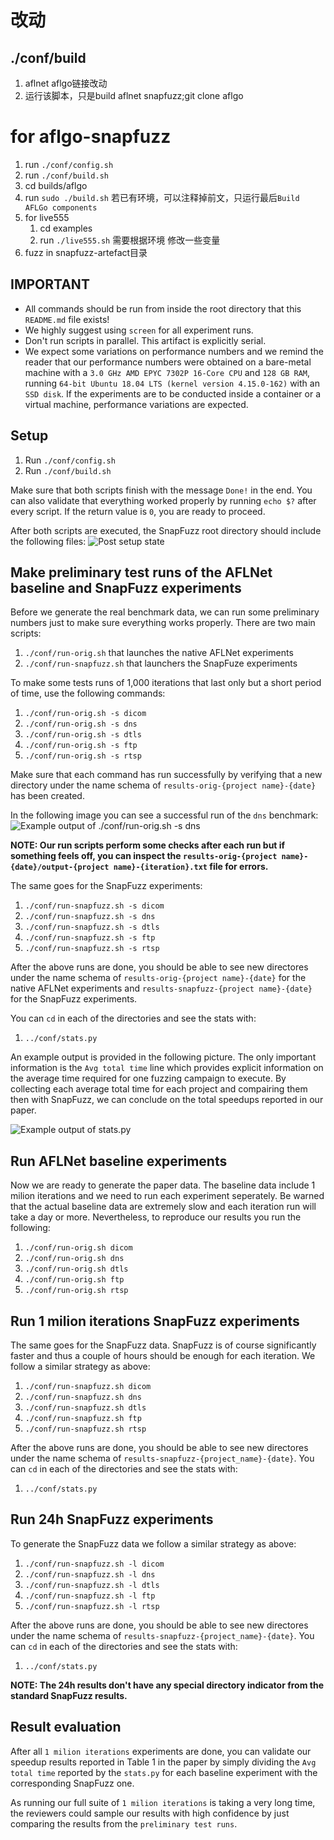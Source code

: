 # 改动
## ./conf/build
1. aflnet aflgo链接改动
2. 运行该脚本，只是build aflnet snapfuzz;git clone aflgo


# for aflgo-snapfuzz
1. run `./conf/config.sh`
2. run `./conf/build.sh`
3. cd builds/aflgo
4. run `sudo ./build.sh` 
若已有环境，可以注释掉前文，只运行最后`Build AFLGo components`
5. for live555
   1. cd examples
   2. run `./live555.sh`
   需要根据环境 修改一些变量
6. fuzz in snapfuzz-artefact目录

## IMPORTANT

- All commands should be run from inside the root directory that this `README.md` file exists!
- We highly suggest using `screen` for all experiment runs.
- Don't run scripts in parallel. This artifact is explicitly serial.
- We expect some variations on performance numbers and we remind the reader that our performance numbers were obtained on a bare-metal machine with a `3.0 GHz AMD EPYC 7302P 16-Core CPU` and `128 GB RAM`, running `64-bit Ubuntu 18.04 LTS (kernel version 4.15.0-162)` with an `SSD disk`. If the experiments are to be conducted inside a container or a virtual machine, performance variations are expected.

## Setup

1. Run `./conf/config.sh`
1. Run `./conf/build.sh`

Make sure that both scripts finish with the message `Done!` in the end. You can also validate that everything worked properly by running `echo $?` after every script. If the return value is `0`, you are ready to proceed.

After both scripts are executed, the SnapFuzz root directory should include the following files:
![Post setup state](./imgs/setup.png)

## Make preliminary test runs of the AFLNet baseline and SnapFuzz experiments

Before we generate the real benchmark data, we can run some preliminary numbers just to make sure everything works properly. There are two main scripts:

1. `./conf/run-orig.sh` that launches the native AFLNet experiments
1. `./conf/run-snapfuzz.sh` that launchers the SnapFuze experiments

To make some tests runs of 1,000 iterations that last only but a short period of time, use the following commands:

1. `./conf/run-orig.sh -s dicom`
1. `./conf/run-orig.sh -s dns`
1. `./conf/run-orig.sh -s dtls`
1. `./conf/run-orig.sh -s ftp`
1. `./conf/run-orig.sh -s rtsp`

Make sure that each command has run successfully by verifying that a new directory under the name schema of `results-orig-{project name}-{date}` has been created.

In the following image you can see a successful run of the `dns` benchmark:
![Example output of ./conf/run-orig.sh -s dns](./imgs/orig-dns-run.png)

**NOTE: Our run scripts perform some checks after each run but if something feels off, you can inspect the `results-orig-{project name}-{date}/output-{project name}-{iteration}.txt` file for errors.**

The same goes for the SnapFuzz experiments:

1. `./conf/run-snapfuzz.sh -s dicom`
1. `./conf/run-snapfuzz.sh -s dns`
1. `./conf/run-snapfuzz.sh -s dtls`
1. `./conf/run-snapfuzz.sh -s ftp`
1. `./conf/run-snapfuzz.sh -s rtsp`

After the above runs are done, you should be able to see new directores under the name schema of `results-orig-{project name}-{date}` for the native AFLNet experiments and `results-snapfuzz-{project name}-{date}` for the SnapFuzz experiments.

You can `cd` in each of the directories and see the stats with:

1. `../conf/stats.py`

An example output is provided in the following picture. The only important information is the `Avg total time` line which provides explicit information on the average time required for one fuzzing campaign to execute. By collecting each average total time for each project and compairing them then with SnapFuzz, we can conclude on the total speedups reported in our paper.

![Example output of stats.py](./imgs/orig-out.png)

## Run AFLNet baseline experiments

Now we are ready to generate the paper data. The baseline data include 1 milion iterations and we need to run each experiment seperately. Be warned that the actual baseline data are extremely slow and each iteration run will take a day or more. Nevertheless, to reproduce our results you run the following:

1. `./conf/run-orig.sh dicom`
1. `./conf/run-orig.sh dns`
1. `./conf/run-orig.sh dtls`
1. `./conf/run-orig.sh ftp`
1. `./conf/run-orig.sh rtsp`

## Run 1 milion iterations SnapFuzz experiments

The same goes for the SnapFuzz data. SnapFuzz is of course significantly faster and thus a couple of hours should be enough for each iteration. We follow a similar strategy as above:

1. `./conf/run-snapfuzz.sh dicom`
1. `./conf/run-snapfuzz.sh dns`
1. `./conf/run-snapfuzz.sh dtls`
1. `./conf/run-snapfuzz.sh ftp`
1. `./conf/run-snapfuzz.sh rtsp`

After the above runs are done, you should be able to see new directores under the name schema of `results-snapfuzz-{project_name}-{date}`. You can `cd` in each of the directories and see the stats with:

1. `../conf/stats.py`

## Run 24h SnapFuzz experiments

To generate the SnapFuzz data we follow a similar strategy as above:

1. `./conf/run-snapfuzz.sh -l dicom`
1. `./conf/run-snapfuzz.sh -l dns`
1. `./conf/run-snapfuzz.sh -l dtls`
1. `./conf/run-snapfuzz.sh -l ftp`
1. `./conf/run-snapfuzz.sh -l rtsp`

After the above runs are done, you should be able to see new directores under the name schema of `results-snapfuzz-{project_name}-{date}`. You can `cd` in each of the directories and see the stats with:

1. `../conf/stats.py`

**NOTE: The 24h results don't have any special directory indicator from the standard SnapFuzz results.**

## Result evaluation

After all `1 milion iterations` experiments are done, you can validate our speedup results reported in Table 1 in the paper by simply dividing the `Avg total time` reported by the `stats.py` for each baseline experiment with the corresponding SnapFuzz one.

As running our full suite of `1 milion iterations` is taking a very long time, the reviewers could sample our results with high confidence by just comparing the results from the `preliminary test runs`.
